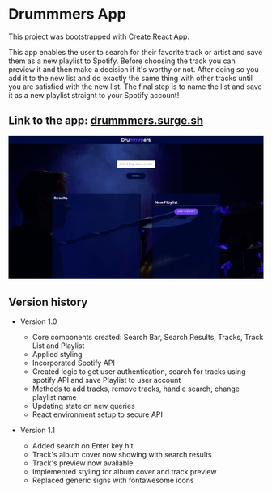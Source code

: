 # Drummmers App

This project was bootstrapped with [Create React App](https://github.com/facebook/create-react-app).

This app enables the user to search for their favorite track or artist and save
them as a new playlist to Spotify. Before choosing the track you can preview it
and then make a decision if it's worthy or not. After doing so you add it to the
new list and do exactly the same thing with other tracks until you are satisfied
with the new list. The final step is to name the list and save it as a new playlist
straight to your Spotify account!

## Link to the app: [drummmers.surge.sh](drummmers.surge.sh)

![gif](src/Components/App/drummmers.gif)

## Version history

- Version 1.0
  - Core components created: Search Bar, Search Results, Tracks, Track List and Playlist
  - Applied styling
  - Incorporated Spotify API
  - Created logic to get user authentication, search for tracks using spotify API and save Playlist to user account
  - Methods to add tracks, remove tracks, handle search, change playlist name
  - Updating state on new queries
  - React environment setup to secure API

- Version 1.1
  - Added search on Enter key hit
  - Track's album cover now showing with search results
  - Track's preview now available
  - Implemented styling for album cover and track preview
  - Replaced generic signs with fontawesome icons
